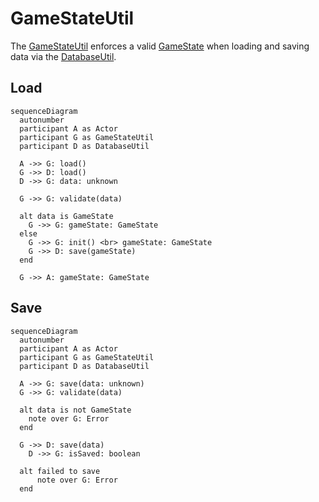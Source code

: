 # GameStateUtil

The [GameStateUtil](../../src/utils/gameStateUtil.ts) enforces a valid [GameState](./gameState.md)
when loading and saving data via the [DatabaseUtil](./databaseUtil.md).

## Load

```mermaid
sequenceDiagram
  autonumber
  participant A as Actor
  participant G as GameStateUtil
  participant D as DatabaseUtil

  A ->> G: load()
  G ->> D: load()
  D ->> G: data: unknown

  G ->> G: validate(data)

  alt data is GameState
    G ->> G: gameState: GameState
  else
    G ->> G: init() <br> gameState: GameState
    G ->> D: save(gameState)
  end

  G ->> A: gameState: GameState
```

## Save

```mermaid
sequenceDiagram
  autonumber
  participant A as Actor
  participant G as GameStateUtil
  participant D as DatabaseUtil

  A ->> G: save(data: unknown)
  G ->> G: validate(data)

  alt data is not GameState
    note over G: Error
  end

  G ->> D: save(data)
    D ->> G: isSaved: boolean

  alt failed to save
      note over G: Error
  end
```
